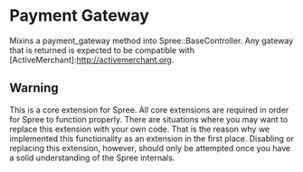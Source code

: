 # Payment Gateway

Mixins a payment_gateway method into Spree::BaseController.  Any gateway that is returned is expected to be compatible with [ActiveMerchant]:http://activemerchant.org.

## Warning

This is a core extension for Spree.  All core extensions are required in order for Spree to function properly.  There are situations where you may want to replace this extension with your own code.  That is the reason why we implemented this functionality as an extension in the first place.  Disabling or replacing this extension, however, should only be attempted once you have a solid understanding of the Spree internals.

